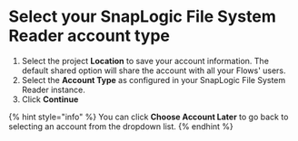 # Select your SnapLogic File System Reader account type

1. Select the project **Location** to save your account information. The default shared option will share the account with all your Flows' users.
2. Select the **Account Type** as configured in your SnapLogic File System Reader instance.
3. Click **Continue**

{% hint style="info" %}
You can click **Choose Account Later** to go back to selecting an account from the dropdown list.
{% endhint %}
